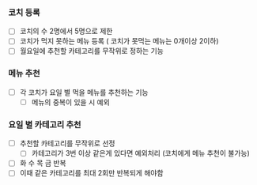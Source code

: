 ### 코치 등록

- [ ]  코치의 수 2명에서 5명으로 제한
- [ ]  코치가 먹지 못하는 메뉴 등록 ( 코치가 못먹는 메뉴는 0개이상 2이하)
- [ ]  월요일에 추천할 카테고리를 무작위로 정하는 기능

### 메뉴 추천

- [ ]  각 코치가 요일 별 먹을 메뉴를 추천하는 기능
    - [ ]  메뉴의 중복이 있을 시 예외

### 요일 별 카테고리 추천

- [ ]  추천할 카테고리를 무작위로 선정
    - [ ]  카테고리가 3번 이상 같은게 있다면 예외처리 (코치에게 메뉴 추천이 불가능)
- [ ]  화 수 목 금 반복
- [ ]  이때 같은 카테고리를 최대 2회만 반복되게 해야함
